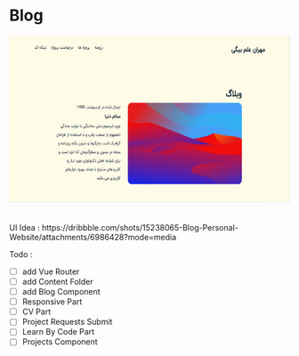# Blog

<div align="center">
        <img src="src\assets\Images\Screenshot.png" 
        alt="this is a photo" width="600" height="300">
        </div>

<br>
<br>
UI Idea : https://dribbble.com/shots/15238065-Blog-Personal-Website/attachments/6986428?mode=media




Todo :
- [ ] add Vue Router
- [ ] add Content Folder
- [ ] add Blog Component
- [ ] Responsive Part
- [ ] CV Part
- [ ] Project Requests Submit
- [ ] Learn By Code Part
- [ ] Projects Component
